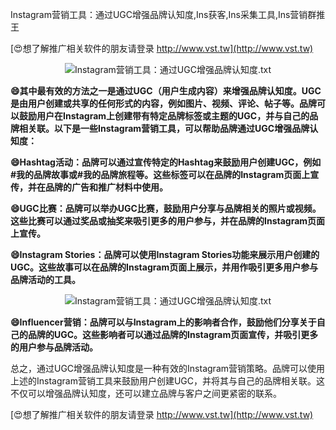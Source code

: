 Instagram营销工具：通过UGC增强品牌认知度,Ins获客,Ins采集工具,Ins营销群推王

[😍想了解推广相关软件的朋友请登录 http://www.vst.tw](http://www.vst.tw)

 <center><img src="https://vst.tw/MP4/tuiguang/png/1.png" alt="Instagram营销工具：通过UGC增强品牌认知度.txt"></center>

**😄其中最有效的方法之一是通过UGC（用户生成内容）来增强品牌认知度。UGC是由用户创建或共享的任何形式的内容，例如图片、视频、评论、帖子等。品牌可以鼓励用户在Instagram上创建带有特定品牌标签或主题的UGC，并与自己的品牌相关联。以下是一些Instagram营销工具，可以帮助品牌通过UGC增强品牌认知度：**

**😄Hashtag活动：品牌可以通过宣传特定的Hashtag来鼓励用户创建UGC，例如#我的品牌故事或#我的品牌旅程等。这些标签可以在品牌的Instagram页面上宣传，并在品牌的广告和推广材料中使用。**

**😄UGC比赛：品牌可以举办UGC比赛，鼓励用户分享与品牌相关的照片或视频。这些比赛可以通过奖品或抽奖来吸引更多的用户参与，并在品牌的Instagram页面上宣传。**

**😄Instagram Stories：品牌可以使用Instagram Stories功能来展示用户创建的UGC。这些故事可以在品牌的Instagram页面上展示，并用作吸引更多用户参与品牌活动的工具。**

 <center><img src="https://vst.tw/MP4/tuiguang/png/1.png" alt="Instagram营销工具：通过UGC增强品牌认知度.txt"></center>

**😄Influencer营销：品牌可以与Instagram上的影响者合作，鼓励他们分享关于自己的品牌的UGC。这些影响者可以通过品牌的Instagram页面宣传，并吸引更多的用户参与品牌活动。**

总之，通过UGC增强品牌认知度是一种有效的Instagram营销策略。品牌可以使用上述的Instagram营销工具来鼓励用户创建UGC，并将其与自己的品牌相关联。这不仅可以增强品牌认知度，还可以建立品牌与客户之间更紧密的联系。

[😍想了解推广相关软件的朋友请登录 http://www.vst.tw](http://www.vst.tw)



